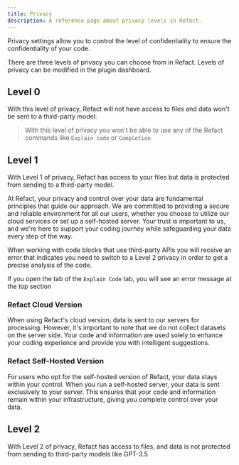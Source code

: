 ```yaml
---
title: Privacy
description: A reference page about privacy levels in Refact.
---
```


Privacy settings allow you to control the level of confidentiality to ensure the confidentiality of your code. 

There are three levels of privacy you can choose from in Refact.
Levels of privacy can be modified in the plugin dashboard. 
## Level 0
With this level of privacy, Refact will not have access to files and data won't be sent to a third-party model.

> With this level of privacy you won't be able to use any of the Refact commands like `Explain code` or `Completion`

## Level 1
With Level 1 of privacy, Refact has access to your files but data is protected from sending to a third-party model.

At Refact, your privacy and control over your data are fundamental principles that guide our approach. We are committed to providing a secure and reliable environment for all our users, whether you choose to utilize our cloud services or set up a self-hosted server. Your trust is important to us, and we're here to support your coding journey while safeguarding your data every step of the way.

When working with code blocks that use third-party APIs you will receive an error that indicates you need to switch to a Level 2 privacy in order to get a precise analysis of the code.

If you open the tab of the `Explain Code` tab, you will see an error message at the top section

### Refact Cloud Version
When using Refact's cloud version, data is sent to our servers for processing. However, it's important to note that we do not collect datasets on the server side. Your code and information are used solely to enhance your coding experience and provide you with intelligent suggestions.

### Refact Self-Hosted Version
For users who opt for the self-hosted version of Refact, your data stays within your control. When you run a self-hosted server, your data is sent exclusively to your server. This ensures that your code and information remain within your infrastructure, giving you complete control over your data.

## Level 2
With Level 2 of privacy, Refact has access to files, and data is not protected from sending to third-party models like GPT-3.5
